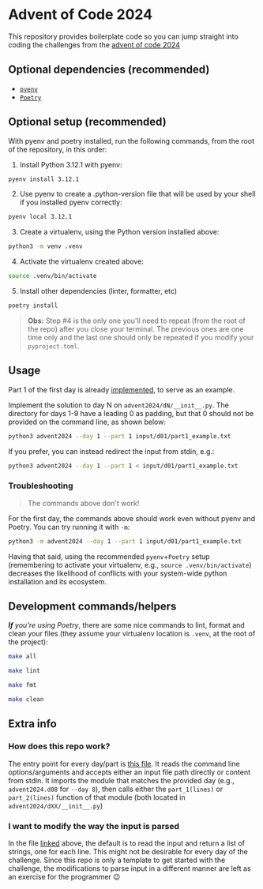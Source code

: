 
# Advent of Code 2024

This repository provides boilerplate code so you can jump straight into coding
the challenges from the [advent of code 2024](https://adventofcode.com/2024)

## Optional dependencies (recommended)

- [`pyenv`](https://github.com/pyenv/pyenv)
- [`Poetry`](https://python-poetry.org/)

## Optional setup (recommended)

With pyenv and poetry installed, run the following commands, from the root of the repository, in this order:

1. Install Python 3.12.1 with pyenv:
```bash
pyenv install 3.12.1
```
2. Use pyenv to create a .python-version file that will be used by your shell if you installed pyenv correctly:
```bash
pyenv local 3.12.1
```
3. Create a virtualenv, using the Python version installed above:
```bash
python3 -m venv .venv
```
4. Activate the virtualenv created above:
```bash
source .venv/bin/activate
```
5. Install other dependencies (linter, formatter, etc)
```bash
poetry install
```

> **Obs:** Step #4 is the only one you'll need to repeat (from the root of the repo) after you close your terminal. The previous ones are one time only and the last one should only be repeated if you modify your `pyproject.toml`.

## Usage

Part 1 of the first day is already [implemented](advent2024/d01/__init__.py), to serve as an example.

Implement the solution to day N on `advent2024/dN/__init__.py`. The directory for days 1-9 have a leading 0 as padding, but that 0 should not be provided on the command line, as shown below:

```bash
python3 advent2024 --day 1 --part 1 input/d01/part1_example.txt
```

If you prefer, you can instead redirect the input from stdin, e.g.:

```bash
python3 advent2024 --day 1 --part 1 < input/d01/part1_example.txt
```

### Troubleshooting

> The commands above don't work!

For the first day, the commands above should work even without pyenv and Poetry. You can try running it with `-m`:
```bash
python3 -m advent2024 --day 1 --part 1 input/d01/part1_example.txt
```
Having that said, using the recommended `pyenv`+`Poetry` setup (remembering to activate your virtualenv, e.g., `source .venv/bin/activate`) decreases the likelihood of conflicts with your system-wide python installation and its ecosystem.

## Development commands/helpers

_**If** you're using Poetry_, there are some nice commands to lint, format and clean your files (they assume your virtualenv location is `.venv`, at the root of the project):

```bash
make all
```

```bash
make lint
```

```bash
make fmt
```

```bash
make clean
```

## Extra info

### How does this repo work?

The entry point for every day/part is [this file](advent2024/__main__.py). It reads the command line options/arguments and accepts either an input file path directly or content from stdin. It imports the module that matches the provided day (e.g., `advent2024.d08` for `--day 8`), then calls either the `part_1(lines)` or `part_2(lines)` function of that module (both located in `advent2024/dXX/__init__.py`)

### I want to modify the way the input is parsed

In the file [linked](advent2024/__main__.py) above, the default is to read the input and return a list of strings, one for each line. This might not be desirable for every day of the challenge. Since this repo is only a template to get started with the challenge, the modifications to parse input in a different manner are left as an exercise for the programmer 😉

